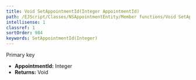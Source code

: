 ```yaml
---
title: Void SetAppointmentId(Integer AppointmentId)
path: /EJScript/Classes/NSAppointmentEntity/Member functions/Void SetAppointmentId(Integer p_0)
intellisense: 1
classref: 1
sortOrder: 984
keywords: SetAppointmentId(Integer)
---
```



Primary key



* **AppointmentId:** Integer
* **Returns:** Void



